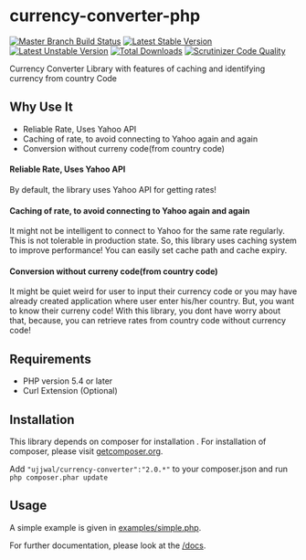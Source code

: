 currency-converter-php
======================

[![Master Branch Build Status](https://api.travis-ci.org/ojhaujjwal/currency-converter-php.png?branch=master)](http://travis-ci.org/ojhaujjwal/currency-converter-php)
[![Latest Stable Version](https://poser.pugx.org/ujjwal/currency-converter/v/stable.png)](https://packagist.org/packages/ujjwal/currency-converter)
[![Latest Unstable Version](https://poser.pugx.org/ujjwal/currency-converter/v/unstable.png)](https://packagist.org/packages/ujjwal/currency-converter)
[![Total Downloads](https://poser.pugx.org/ujjwal/currency-converter/downloads.png)](https://packagist.org/packages/ujjwal/currency-converter)
[![Scrutinizer Code Quality](https://scrutinizer-ci.com/g/ojhaujjwal/currency-converter-php/badges/quality-score.png?s=c4d93ce5c60894c09d2b4f7b1ec97d6956c9b23f)](https://scrutinizer-ci.com/g/ojhaujjwal/currency-converter-php/)

Currency Converter Library with features of caching and identifying currency from country Code

## Why Use It

* Reliable Rate, Uses Yahoo API
* Caching of rate, to avoid connecting to Yahoo again and again
* Conversion without curreny code(from country code)


#### Reliable Rate, Uses Yahoo API
By default, the library uses Yahoo API for getting rates!

#### Caching of rate, to avoid connecting to Yahoo again and again
It might not be intelligent to connect to Yahoo for the same rate regularly. This is not tolerable in production state.
So, this library uses caching system to improve performance! You can easily set cache path and cache expiry.


#### Conversion without curreny code(from country code)
It might be quiet weird for user to input their currency code or you may have already created application where user enter his/her country. But, you want to know their curreny code!
With this library, you dont have worry about that, because, you can retrieve rates from country code without currency code!


## Requirements

* PHP version 5.4 or later
* Curl Extension (Optional)

## Installation
This library depends on composer for installation . For installation of composer, please visit [getcomposer.org](//getcomposer.org). 

Add `"ujjwal/currency-converter":"2.0.*"` to your composer.json and run `php composer.phar update`

## Usage
A simple example is given in [examples/simple.php](https://github.com/ojhaujjwal/currency-converter-php/blob/master/examples/simple.php).

For further documentation, please look at the [/docs](https://github.com/ojhaujjwal/currency-converter-php/tree/master/docs).

